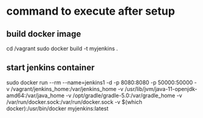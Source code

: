 # command to execute after setup

## build docker image
cd /vagrant
sudo docker build -t myjenkins .

## start jenkins container
sudo docker run --rm --name=jenkins1 -d -p 8080:8080 -p 50000:50000 -v /vagrant/jenkins_home:/var/jenkins_home -v /usr/lib/jvm/java-11-openjdk-amd64:/var/java_home -v /opt/gradle/gradle-5.0:/var/gradle_home -v /var/run/docker.sock:/var/run/docker.sock -v $(which docker):/usr/bin/docker myjenkins:latest
